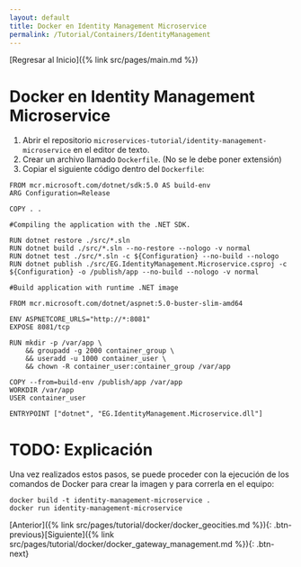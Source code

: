 ```yaml
---
layout: default
title: Docker en Identity Management Microservice
permalink: /Tutorial/Containers/IdentityManagement
---
```

[Regresar al Inicio]({% link src/pages/main.md %})

# Docker en Identity Management Microservice

1. Abrir el repositorio `microservices-tutorial/identity-management-microservice` en el editor de texto.
2. Crear un archivo llamado `Dockerfile`. (No se le debe poner extensión)
3. Copiar el siguiente código dentro del `Dockerfile`:

```
FROM mcr.microsoft.com/dotnet/sdk:5.0 AS build-env
ARG Configuration=Release

COPY . .

#Compiling the application with the .NET SDK.

RUN dotnet restore ./src/*.sln
RUN dotnet build ./src/*.sln --no-restore --nologo -v normal
RUN dotnet test ./src/*.sln -c ${Configuration} --no-build --nologo
RUN dotnet publish ./src/EG.IdentityManagement.Microservice.csproj -c ${Configuration} -o /publish/app --no-build --nologo -v normal

#Build application with runtime .NET image

FROM mcr.microsoft.com/dotnet/aspnet:5.0-buster-slim-amd64

ENV ASPNETCORE_URLS="http://*:8081"
EXPOSE 8081/tcp

RUN mkdir -p /var/app \
    && groupadd -g 2000 container_group \
    && useradd -u 1000 container_user \
    && chown -R container_user:container_group /var/app

COPY --from=build-env /publish/app /var/app
WORKDIR /var/app
USER container_user

ENTRYPOINT ["dotnet", "EG.IdentityManagement.Microservice.dll"]
```

# TODO: Explicación

Una vez realizados estos pasos, se puede proceder con la ejecución de los comandos de Docker para crear la imagen y para correrla en el equipo:

```
docker build -t identity-management-microservice .
docker run identity-management-microservice
```

[Anterior]({% link src/pages/tutorial/docker/docker_geocities.md %}){: .btn-previous}[Siguiente]({% link src/pages/tutorial/docker/docker_gateway_management.md %}){: .btn-next}